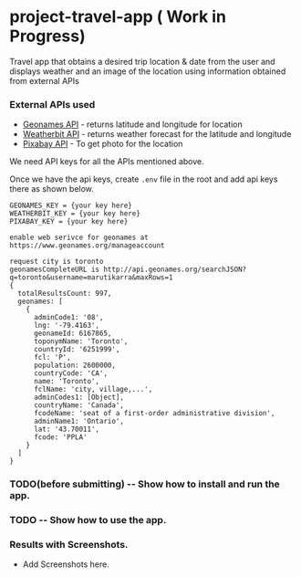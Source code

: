 # project-travel-app ( Work in Progress)
Travel app that obtains a desired trip location &amp; date from the user and displays weather and an image of the location using information obtained from external APIs

### External APIs used

* [Geonames API](http://www.geonames.org/) - returns latitude and longitude for location
* [Weatherbit API](https://www.weatherbit.io/) - returns weather forecast for the latitude and longitude
* [Pixabay API](https://pixabay.com/)  - To get photo for the location

We need API keys for all the APIs mentioned above.

Once we have the api keys, create `.env` file in the root and add api keys there as shown below.


```
GEONAMES_KEY = {your key here}
WEATHERBIT_KEY = {your key here}
PIXABAY_KEY = {your key here}
```

```
enable web serivce for geonames at https://www.geonames.org/manageaccount

request city is toronto
geonamesCompleteURL is http://api.geonames.org/searchJSON?q=toronto&username=marutikarra&maxRows=1
{
  totalResultsCount: 997,
  geonames: [
    {
      adminCode1: '08',
      lng: '-79.4163',
      geonameId: 6167865,
      toponymName: 'Toronto',
      countryId: '6251999',
      fcl: 'P',
      population: 2600000,
      countryCode: 'CA',
      name: 'Toronto',
      fclName: 'city, village,...',
      adminCodes1: [Object],
      countryName: 'Canada',
      fcodeName: 'seat of a first-order administrative division',
      adminName1: 'Ontario',
      lat: '43.70011',
      fcode: 'PPLA'
    }
  ]
}
```

### TODO(before submitting) -- Show how to install and run the app.

### TODO -- Show how to use the app.

### Results with Screenshots.

 - Add Screenshots here.
